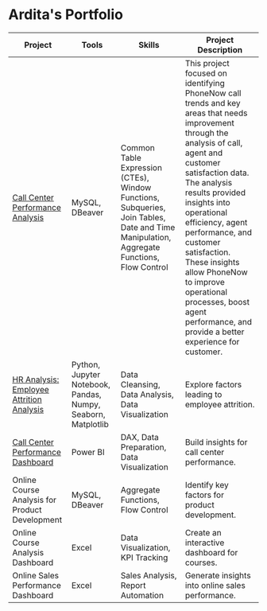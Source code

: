 # Ardita's Portfolio

|   **Project**                          |   **Tools**          | **Skills**                     |  **Project Description**                |
|-----------------------------------------|-----------------------|--------------------------------|-------------------------------------------|
| [Call Center Performance Analysis](https://github.com/rahmaarditap/SQL-Project---Analyzing-Call-Center-Performance)     |  MySQL, DBeaver               | Common Table Expression (CTEs), Window Functions, Subqueries, Join Tables, Date and Time Manipulation, Aggregate Functions, Flow Control            | This project focused on identifying PhoneNow call trends and key areas that needs improvement through the analysis of call, agent and customer satisfaction data. The analysis results provided insights into operational efficiency, agent performance, and customer satisfaction. These insights allow PhoneNow to improve operational processes, boost agent performance, and provide a better experience for customer.|
| [HR Analysis: Employee Attrition Analysis](https://github.com/rahmaarditap/-Python-Project-HR-Analysis-Employee-Attrition-) | Python, Jupyter Notebook, Pandas, Numpy, Seaborn, Matplotlib      | Data Cleansing, Data Analysis, Data Visualization           | Explore factors leading to employee attrition. |
| [Call Center Performance Dashboard](https://github.com/rahmaarditap/Call-Center-Performance-Power-BI-Dashboard) | Power BI                      | DAX, Data Preparation, Data Visualization         | Build insights for call center performance. |
| Online ​Course Analysis for Product Development | MySQL, DBeaver               | Aggregate Functions, Flow Control          | Identify key factors for product development. |
| Online Course Analysis Dashboard       | Excel                      | Data Visualization, KPI Tracking        | Create an interactive dashboard for courses. |
| Online Sales Performance Dashboard     | Excel                      | Sales Analysis, Report Automation       | Generate insights into online sales performance. |

